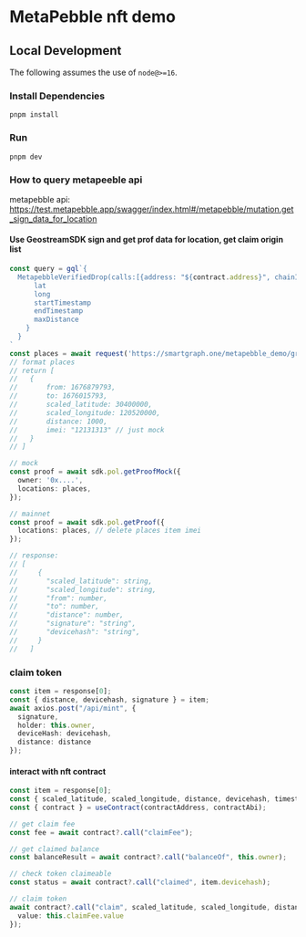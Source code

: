 # MetaPebble nft demo

## Local Development

The following assumes the use of `node@>=16`.

### Install Dependencies

`pnpm install`

### Run

`pnpm dev`

### How to query metapeeble api

metapebble api: https://test.metapebble.app/swagger/index.html#/metapebble/mutation.get_sign_data_for_location

#### Use GeostreamSDK sign and get prof data for location, get claim origin list
```ts
const query = gql`{
  MetapebbleVerifiedDrop(calls:[{address: "${contract.address}", chainId: 4690}]) {
      lat
      long
      startTimestamp
      endTimestamp
      maxDistance
    }
  }
`
const places = await request('https://smartgraph.one/metapebble_demo/graphql', query)
// format places
// return [
//   {
//       from: 1676879793,
//       to: 1676015793,
//       scaled_latitude: 30400000,
//       scaled_longitude: 120520000,
//       distance: 1000,
//       imei: "12131313" // just mock
//   }
// ]

// mock
const proof = await sdk.pol.getProofMock({
  owner: '0x....',
  locations: places,
});

// mainnet
const proof = await sdk.pol.getProof({
  locations: places, // delete places item imei
});

// response:
// [
//     {
//       "scaled_latitude": string,
//       "scaled_longitude": string,
//       "from": number,
//       "to": number,
//       "distance": number,
//       "signature": "string",
//       "devicehash": "string",
//     }
//   ]
```

###  claim token
```ts
const item = response[0];
const { distance, devicehash, signature } = item;
await axios.post("/api/mint", {
  signature,
  holder: this.owner,
  deviceHash: devicehash,
  distance: distance
});
```

#### interact with nft contract
```ts
const item = response[0];
const { scaled_latitude, scaled_longitude, distance, devicehash, timestamp, signature } = item;
const { contract } = useContract(contractAddress, contractAbi);

// get claim fee
const fee = await contract?.call("claimFee");

// get claimed balance
const balanceResult = await contract?.call("balanceOf", this.owner);

// check token claimeable
const status = await contract?.call("claimed", item.devicehash);

// claim token
await contract?.call("claim", scaled_latitude, scaled_longitude, distance, devicehash, timestamp, signature, {
  value: this.claimFee.value
});
```
